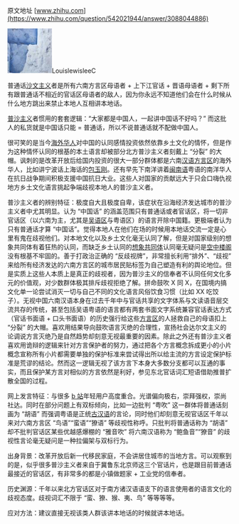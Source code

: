 原文地址 [www.zhihu.com](https://www.zhihu.com/question/542021944/answer/3088044886) 

![3d1097659d8304ee349deaf44437c938_MD5](../assets/3d1097659d8304ee349deaf44437c938_MD5.jpg)LouislewisleeC​

普通话[沙文主义](https://www.zhihu.com/search?q=%E6%B2%99%E6%96%87%E4%B8%BB%E4%B9%89&search_source=Entity&hybrid_search_source=Entity&hybrid_search_extra=%7B%22sourceType%22%3A%22answer%22%2C%22sourceId%22%3A3088044886%7D)者是所有六南方言区母语者 + 上下江官话 + 晋语母语者 + 剩下所有跟普通话不相近的官话区母语者的敌人，因为你永远不知道他们会在什么时候从什么地方跳出来禁止本地人互相讲本地话。

[普沙主义](https://www.zhihu.com/search?q=%E6%99%AE%E6%B2%99%E4%B8%BB%E4%B9%89&search_source=Entity&hybrid_search_source=Entity&hybrid_search_extra=%7B%22sourceType%22%3A%22answer%22%2C%22sourceId%22%3A3088044886%7D)者惯用的套套逻辑：“大家都是中国人，一起讲中国话不好吗？” 而这批人的私货就是中国话只能 = 普通话，所以不说普通话就不配做中国人。

很可笑的是当今[海外华人](https://www.zhihu.com/search?q=%E6%B5%B7%E5%A4%96%E5%8D%8E%E4%BA%BA&search_source=Entity&hybrid_search_source=Entity&hybrid_search_extra=%7B%22sourceType%22%3A%22answer%22%2C%22sourceId%22%3A3088044886%7D)对中国的认同感情投资依然依靠乡土文化的情怀，但是作为这种情怀认同的根基的本土语言却被部分北方普沙主义者刻戴上 “分裂” 的大帽。讽刺的是改革开放后给国内投资的很大一部分群体都是六南[汉语方言区](https://www.zhihu.com/search?q=%E6%B1%89%E8%AF%AD%E6%96%B9%E8%A8%80%E5%8C%BA&search_source=Entity&hybrid_search_source=Entity&hybrid_search_extra=%7B%22sourceType%22%3A%22answer%22%2C%22sourceId%22%3A3088044886%7D)的海外华人，比如讲宁波话上海话的[包玉刚](https://www.zhihu.com/search?q=%E5%8C%85%E7%8E%89%E5%88%9A&search_source=Entity&hybrid_search_source=Entity&hybrid_search_extra=%7B%22sourceType%22%3A%22answer%22%2C%22sourceId%22%3A3088044886%7D)。还有早先下南洋讲着[闽南语](https://www.zhihu.com/search?q=%E9%97%BD%E5%8D%97%E8%AF%AD&search_source=Entity&hybrid_search_source=Entity&hybrid_search_extra=%7B%22sourceType%22%3A%22answer%22%2C%22sourceId%22%3A3088044886%7D)粤语的南洋华人在抗日战争期间积极支援中国抗日大业。这些人对国家的贡献远大于只会口嗨仇视地方乡土文化语言挑起争端歧视本地人的普沙主义者。

普沙主义者的辨别特征：极度自大且极度自卑，该症状在沿海经济发达城市的普沙主义者中尤其明显。认为 “中国话” 的涵盖范围只有普通话或者官话区，将一切非官话区（以六南为主，尤其是[吴语区](https://www.zhihu.com/search?q=%E5%90%B4%E8%AF%AD%E5%8C%BA&search_source=Entity&hybrid_search_source=Entity&hybrid_search_extra=%7B%22sourceType%22%3A%22answer%22%2C%22sourceId%22%3A3088044886%7D)与粤语区）的语言开除中国籍。更极端者认为只有普通话才算 “中国话”。觉得本地人在他们在场的时候用本地话交流一定是心里有鬼在歧视他们。对本地文化以及乡土文化毫无认同了解，但是对国家级别的想象共同体有着狂热的认同，而缺乏乡土认同的[想象共同体](https://www.zhihu.com/search?q=%E6%83%B3%E8%B1%A1%E5%85%B1%E5%90%8C%E4%BD%93&search_source=Entity&hybrid_search_source=Entity&hybrid_search_extra=%7B%22sourceType%22%3A%22answer%22%2C%22sourceId%22%3A3088044886%7D)认同毫无疑问是[空中楼阁](https://www.zhihu.com/search?q=%E7%A9%BA%E4%B8%AD%E6%A5%BC%E9%98%81&search_source=Entity&hybrid_search_source=Entity&hybrid_search_extra=%7B%22sourceType%22%3A%22answer%22%2C%22sourceId%22%3A3088044886%7D)没有根基不牢固的。善于打政治正确的 “反歧视牌”，非常擅长利用“排外”、“歧视” 来给所有经济发达的六南方言区的城市居民贴标签为自己塑造有利的舆论地位。但是实质上这些人本质上是真正的歧视者，因为普沙主义的信奉者不认同任何文化多元的价值观，对少数群体极其排斥歧视拒绝了解。拼命鼓吹 X 同 X，在国境内搞文化单一论尝试消灭一切与自己不同的文化语言风俗饮食习惯（比如 XX 吃饺子）。无视中国六南汉语本身在过去千年中与官话共享的文字体系与文读语音层交流共存的传统，甚至包括吴语粤语的语言都有两套书面文字系统兼容官话表达方式（官话书面语 + 口头书面语）的历史强行给这些[方言区](https://www.zhihu.com/search?q=%E6%96%B9%E8%A8%80%E5%8C%BA&search_source=Entity&hybrid_search_source=Entity&hybrid_search_extra=%7B%22sourceType%22%3A%22answer%22%2C%22sourceId%22%3A3088044886%7D)的人拯救自己的母语扣上 “分裂” 的大帽。喜欢用结果导向鼓吹语言灭绝的合理性，宣扬社会达尔文主义的论调说方言灭绝乃是自然趋势却刻意无视最重要的因素。除此之外还有普沙主义者喜欢用诡辩的逻辑来针对方言保护者的努力，通过把各个方言概念拆成更小的小片概念宣称所有小片都需要单独的保护标准来尝试得出所以给主流的方言设定保护标准是荒谬的结论。然而这一逻辑无视了该方言下本身大多数分支都可以互通的事实，而且保护某方言对相似的方言依然是利好，参见东北官话词汇短语借助推普扩散全国的过程。

网上发言特征：与很多 [b 站](https://www.zhihu.com/search?q=b%E7%AB%99&search_source=Entity&hybrid_search_source=Entity&hybrid_search_extra=%7B%22sourceType%22%3A%22answer%22%2C%22sourceId%22%3A3088044886%7D)年轻用户高度重合。光谱偏向极右，崇拜强权，崇尚社达。同时在部分问题上有双标倾向，比如一边批判 “粤吹” 这一群体将普通话刻画为 “胡语” 而强调粤语是正统[古汉语](https://www.zhihu.com/search?q=%E5%8F%A4%E6%B1%89%E8%AF%AD&search_source=Entity&hybrid_search_source=Entity&hybrid_search_extra=%7B%22sourceType%22%3A%22answer%22%2C%22sourceId%22%3A3088044886%7D)的言论，同时他们却刻意无视官话区千年以来对六南方言区 “鸟语”“蛮语”“獠语” 等歧视性称呼。只批判将普通话称为 “胡语” 却不批判官话区某些优越感爆棚的 “雅音吹” 将六南汉语称为 “鲍鱼音”“獠音” 的歧视性言论毫无疑问是一种拉偏架与双标行为。

出身背景：改革开放后新一代移民家庭，不会讲居住城市的当地方言。可以观察到的是，似乎很多普沙主义者来自于冀鲁东北京师这三个官话片，也是跟目前普通话最接近的官话区，有非常多的都是小镇做题家 + 工业党的信奉者。

历史渊源：千年以来北方官话区对于南方诸汉语语支下的语言使用者的语言文化的歧视态度。歧视词汇不限于 “蛮、獠、猴、夷、鸟” 等等等等。

应对方法：建议直接无视该类人群该讲本地话的时候就讲本地话。
